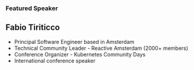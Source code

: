 ### Featured Speaker


## Fabio Tiriticco 
* Principal Software Engineer based in Amsterdam
* Technical Community Leader - Reactive Amsterdam (2000+ members)
* Conference Organizer - Kubernetes Community Days
* International conference speaker